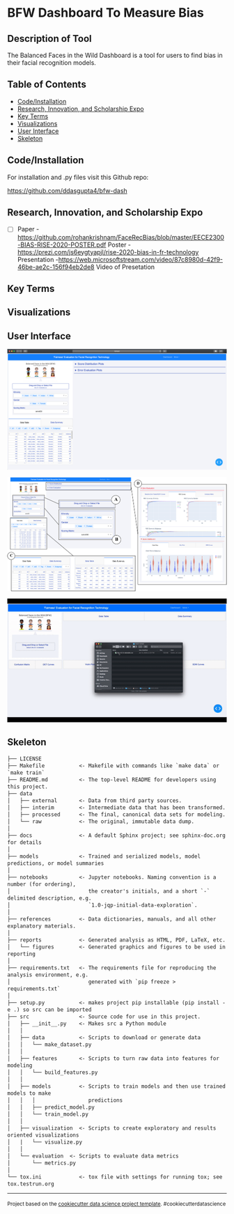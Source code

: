 BFW Dashboard To Measure Bias
===============================


Description of Tool
--------
The Balanced Faces in the Wild Dashboard is a tool for users to find bias in their facial recognition models.




Table of Contents
--------------------
- [Code/Installation](#code/installation)
- [Research, Innovation, and Scholarship Expo](#RISE)
- [Key Terms](#keyterms)
- [Visualizations](#visualizations)
- [User Interface](#userinterface)
- [Skeleton](#skeleton)    

Code/Installation
------------
For installation and .py files visit this Github repo:

https://github.com/ddasgupta4/bfw-dash

Research, Innovation, and Scholarship Expo
-------
-[ ] Paper
-https://github.com/rohankrishnam/FaceRecBias/blob/master/EECE2300-BIAS-RISE-2020-POSTER.pdf Poster
-https://prezi.com/js6eygtyapjl/rise-2020-bias-in-fr-technology Presentation
-https://web.microsoftstream.com/video/87c8980d-42f9-46be-ae2c-156f94eb2de8 Video of Presetation

Key Terms
-------

Visualizations
------------

User Interface
------------
![/Dashboard](Dashboard/UI_Dash.png)

![Dashboard](Dashboard/UI_Dash_2.png)

![Dashboard Video](Dashboard/UI_DASH_VID.gif)

Skeleton
------------

    ├── LICENSE
    ├── Makefile           <- Makefile with commands like `make data` or `make train`
    ├── README.md          <- The top-level README for developers using this project.
    ├── data
    │   ├── external       <- Data from third party sources.
    │   ├── interim        <- Intermediate data that has been transformed.
    │   ├── processed      <- The final, canonical data sets for modeling.
    │   └── raw            <- The original, immutable data dump.
    │
    ├── docs               <- A default Sphinx project; see sphinx-doc.org for details
    │
    ├── models             <- Trained and serialized models, model predictions, or model summaries
    │
    ├── notebooks          <- Jupyter notebooks. Naming convention is a number (for ordering),
    │                         the creator's initials, and a short `-` delimited description, e.g.
    │                         `1.0-jqp-initial-data-exploration`.
    │
    ├── references         <- Data dictionaries, manuals, and all other explanatory materials.
    │
    ├── reports            <- Generated analysis as HTML, PDF, LaTeX, etc.
    │   └── figures        <- Generated graphics and figures to be used in reporting
    │
    ├── requirements.txt   <- The requirements file for reproducing the analysis environment, e.g.
    │                         generated with `pip freeze > requirements.txt`
    │
    ├── setup.py           <- makes project pip installable (pip install -e .) so src can be imported
    ├── src                <- Source code for use in this project.
    │   ├── __init__.py    <- Makes src a Python module
    │   │
    │   ├── data           <- Scripts to download or generate data
    │   │   └── make_dataset.py
    │   │
    │   ├── features       <- Scripts to turn raw data into features for modeling
    │   │   └── build_features.py
    │   │
    │   ├── models         <- Scripts to train models and then use trained models to make
    │   │   │                 predictions
    │   │   ├── predict_model.py
    │   │   └── train_model.py
    │   │
    │   ├── visualization  <- Scripts to create exploratory and results oriented visualizations
    │   |   └── visualize.py
    │   │
    │   └── evaluation  <- Scripts to evaluate data metrics
    │       └── metrics.py
    │
    └── tox.ini            <- tox file with settings for running tox; see tox.testrun.org


--------

<p><small>Project based on the <a target="_blank" href="https://drivendata.github.io/cookiecutter-data-science/">cookiecutter data science project template</a>. #cookiecutterdatascience</small></p>
